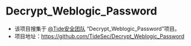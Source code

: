 # Decrypt_Weblogic_Password
* 该项目搜集于 [@Tide安全团队](#) “Decrypt_Weblogic_Password”项目。
* 项目地址：https://github.com/TideSec/Decrypt_Weblogic_Password
